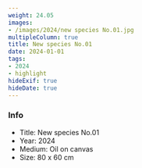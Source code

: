 ```yaml
---
weight: 24.05
images:
- /images/2024/new species No.01.jpg
multipleColumn: true
title: New species No.01
date: 2024-01-01
tags:
- 2024
- highlight
hideExif: true
hideDate: true
---
```


### Info

- Title: New species No.01
- Year: 2024
- Medium: Oil on canvas
- Size: 80 x 60 cm
